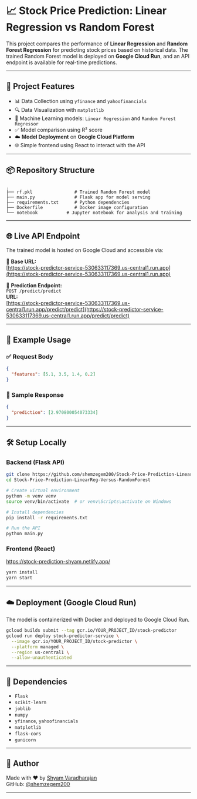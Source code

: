# 📈 Stock Price Prediction: Linear Regression vs Random Forest

This project compares the performance of **Linear Regression** and **Random Forest Regression** for predicting stock prices based on historical data. The trained Random Forest model is deployed on **Google Cloud Run**, and an API endpoint is available for real-time predictions.

---

## 🚀 Project Features

- 📊 Data Collection using `yfinance` and `yahoofinancials`
- 🔍 Data Visualization with `matplotlib`
- 🧠 Machine Learning models: `Linear Regression` and `Random Forest Regressor`
- ✅ Model comparison using R² score
- ☁️ **Model Deployment** on **Google Cloud Platform**
- 🌐 Simple frontend using React to interact with the API

---

## 📦 Repository Structure

```
.
├── rf.pkl                # Trained Random Forest model
├── main.py               # Flask app for model serving
├── requirements.txt      # Python dependencies
├── Dockerfile            # Docker image configuration
└── notebook           # Jupyter notebook for analysis and training
```

---

## 🌐 Live API Endpoint

The trained model is hosted on Google Cloud and accessible via:

🔗 **Base URL:**  
[https://stock-predictor-service-530633117369.us-central1.run.app](https://stock-predictor-service-530633117369.us-central1.run.app)

🧪 **Prediction Endpoint:**  
`POST /predict/predict`  
**URL:**  
[https://stock-predictor-service-530633117369.us-central1.run.app/predict/predict](https://stock-predictor-service-530633117369.us-central1.run.app/predict/predict)

---

## 📮 Example Usage

### ✅ Request Body
```json
{
  "features": [5.1, 3.5, 1.4, 0.2]
}
```

### 🔁 Sample Response
```json
{
  "prediction": [2.970800054073334]
}
```

---

## 🛠 Setup Locally

### Backend (Flask API)

```bash
git clone https://github.com/shemzegem200/Stock-Price-Prediction-LinearReg-Versus-RandomForest.git
cd Stock-Price-Prediction-LinearReg-Versus-RandomForest

# Create virtual environment
python -m venv venv
source venv/bin/activate  # or venv\Scripts\activate on Windows

# Install dependencies
pip install -r requirements.txt

# Run the API
python main.py
```

### Frontend (React)
https://stock-prediction-shyam.netlify.app/

```bash
yarn install
yarn start
```

---

## ☁️ Deployment (Google Cloud Run)

The model is containerized with Docker and deployed to Google Cloud Run.

```bash
gcloud builds submit --tag gcr.io/YOUR_PROJECT_ID/stock-predictor
gcloud run deploy stock-predictor-service \
  --image gcr.io/YOUR_PROJECT_ID/stock-predictor \
  --platform managed \
  --region us-central1 \
  --allow-unauthenticated
```

---

## 📌 Dependencies

- `Flask`
- `scikit-learn`
- `joblib`
- `numpy`
- `yfinance`, `yahoofinancials`
- `matplotlib`
- `flask-cors`
- `gunicorn`

---

## 🧠 Author

Made with ❤️ by [Shyam Varadharajan](mailto:shyamvaradharajan200@gmail.com)  
GitHub: [@shemzegem200](https://github.com/shemzegem200)

---
